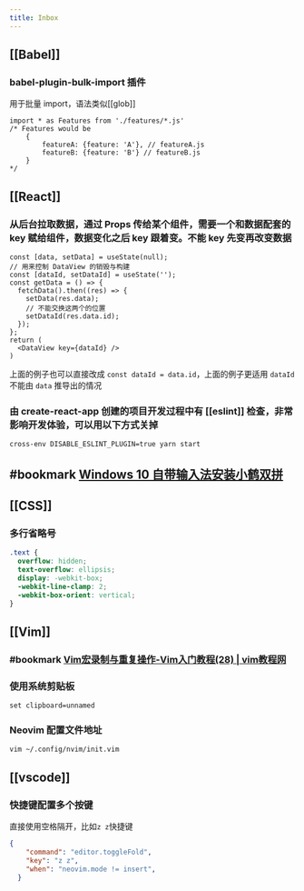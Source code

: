 ```yaml
---
title: Inbox
---
```


## [[Babel]]
### babel-plugin-bulk-import 插件
用于批量 import，语法类似[[glob]]
```
import * as Features from './features/*.js'
/* Features would be
    {
        featureA: {feature: 'A'}, // featureA.js
        featureB: {feature: 'B'} // featureB.js
    }
*/
```
## [[React]]
### 从后台拉取数据，通过 Props 传给某个组件，需要一个和数据配套的 key 赋给组件，数据变化之后 key 跟着变。不能 key 先变再改变数据
```
const [data, setData] = useState(null);
// 用来控制 DataView 的销毁与构建
const [dataId, setDataId] = useState('');
const getData = () => {
  fetchData().then((res) => {
    setData(res.data);
    // 不能交换这两个的位置
    setDataId(res.data.id);
  });
};
return (
  <DataView key={dataId} />
)
```
上面的例子也可以直接改成 `const dataId = data.id`，上面的例子更适用 `dataId` 不能由 `data` 推导出的情况
### 由 create-react-app 创建的项目开发过程中有 [[eslint]] 检查，非常影响开发体验，可以用以下方式关掉
```shell
cross-env DISABLE_ESLINT_PLUGIN=true yarn start
```
## #bookmark [Windows 10 自带输入法安装小鹤双拼](https://iwenson.com/%E5%B0%8F%E9%B9%A4%E5%8F%8C%E6%8B%BC.reg)
## [[CSS]]
### 多行省略号
```CSS
.text {
  overflow: hidden;
  text-overflow: ellipsis;
  display: -webkit-box;
  -webkit-line-clamp: 2;
  -webkit-box-orient: vertical;
}
```
## [[Vim]]
### #bookmark [Vim宏录制与重复操作-Vim入门教程(28) | vim教程网](https://vimjc.com/vim-recording.html)
### 使用系统剪贴板
`set clipboard=unnamed`
### Neovim 配置文件地址
`vim ~/.config/nvim/init.vim`
## [[vscode]]
### 快捷键配置多个按键
直接使用空格隔开，比如`z z`快捷键
```json
{
    "command": "editor.toggleFold",
    "key": "z z",
    "when": "neovim.mode != insert",
  }
```
###

